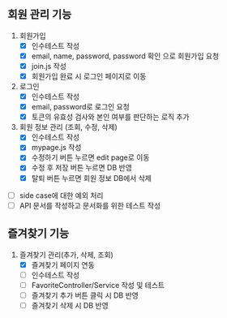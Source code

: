 ## 회원 관리 기능
1. 회원가입
    - [x] 인수테스트 작성
    - [x] email, name, password, password 확인 으로 회원가입 요청
    - [x] join.js 작성
    - [x] 회원가입 완료 시 로그인 페이지로 이동
2. 로그인
    - [x] 인수테스트 작성
    - [x] email, password로 로그인 요청
    - [x] 토큰의 유효성 검사와 본인 여부를 판단하는 로직 추가
3. 회원 정보 관리 (조회, 수정, 삭제)
    - [x] 인수테스트 작성
    - [x] mypage.js 작성
    - [x] 수정하기 버튼 누르면 edit page로 이동
    - [x] 수정 후 저장 버튼 누르면 DB 반영
    - [x] 탈퇴 버튼 누르면 회원 정보 DB에서 삭제
- [ ] side case에 대한 예외 처리
- [ ] API 문서를 작성하고 문서화를 위한 테스트 작성

## 즐겨찾기 기능
1. 즐겨찾기 관리(추가, 삭제, 조회)
    - [x] 즐겨찾기 페이지 연동
    - [ ] 인수테스트 작성
    - [ ] FavoriteController/Service 작성 및 테스트
    - [ ] 즐겨찾기 추가 버튼 클릭 시 DB 반영
    - [ ] 즐겨찾기 삭제 시 DB 반영
